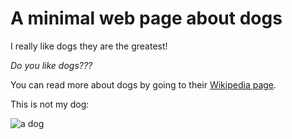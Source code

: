 # A minimal web page about dogs

I really like dogs they are the greatest!

*Do you like dogs???*

You can read more about dogs by going to their [Wikipedia page](https://en.wikipedia.org/wiki/Dog).

This is not my dog:

![a dog](https://upload.wikimedia.org/wikipedia/commons/4/4c/Dog_%28Canis_lupus_familiaris%29_%287%29.jpg)
